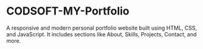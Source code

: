 # CODSOFT-MY-Portfolio
A responsive and modern personal portfolio website built using HTML, CSS, and JavaScript. It includes sections like About, Skills, Projects, Contact, and more.
